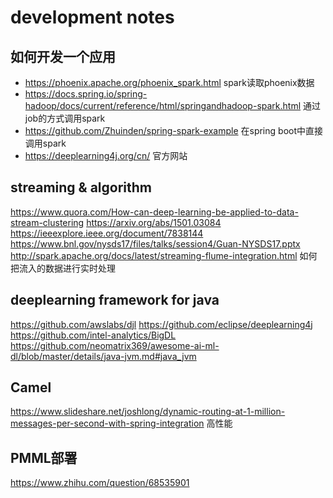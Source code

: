 # development notes

## 如何开发一个应用

- https://phoenix.apache.org/phoenix_spark.html spark读取phoenix数据
- https://docs.spring.io/spring-hadoop/docs/current/reference/html/springandhadoop-spark.html 通过job的方式调用spark
- https://github.com/Zhuinden/spring-spark-example 在spring boot中直接调用spark
- https://deeplearning4j.org/cn/ 官方网站

## streaming & algorithm

https://www.quora.com/How-can-deep-learning-be-applied-to-data-stream-clustering
https://arxiv.org/abs/1501.03084
https://ieeexplore.ieee.org/document/7838144
https://www.bnl.gov/nysds17/files/talks/session4/Guan-NYSDS17.pptx
http://spark.apache.org/docs/latest/streaming-flume-integration.html 如何把流入的数据进行实时处理

## deeplearning framework for java

https://github.com/awslabs/djl
https://github.com/eclipse/deeplearning4j
https://github.com/intel-analytics/BigDL
https://github.com/neomatrix369/awesome-ai-ml-dl/blob/master/details/java-jvm.md#java_jvm

## Camel

https://www.slideshare.net/joshlong/dynamic-routing-at-1-million-messages-per-second-with-spring-integration 高性能

## PMML部署

https://www.zhihu.com/question/68535901
